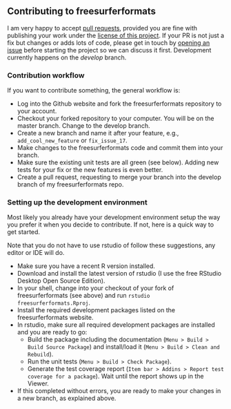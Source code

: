 ## Contributing to freesurferformats

I am very happy to accept [pull requests](https://help.github.com/en/github/collaborating-with-issues-and-pull-requests/creating-a-pull-request), provided you are fine with publishing your work under the [license of this project](https://github.com/dfsp-spirit/freesurferformats#license). If your PR is not just a fix but changes or adds lots of code, please get in touch by [opening an issue](https://github.com/dfsp-spirit/freesurferformats/issues) before starting the project so we can discuss it first. Development currently happens on the *develop* branch.

### Contribution workflow

If you want to contribute something, the general workflow is:

- Log into the Github website and fork the freesurferformats repository to your account.
- Checkout your forked repository to your computer. You will be on the master branch. Change to the develop branch.
- Create a new branch and name it after your feature, e.g., `add_cool_new_feature` or `fix_issue_17`.
- Make changes to the freesurferformats code and commit them into your branch.
- Make sure the existing unit tests are all green (see below). Adding new tests for your fix or the new features is even better.
- Create a pull request, requesting to merge your branch into the develop branch of my freesurferformats repo.

### Setting up the development environment

Most likely you already have your development environment setup the way you prefer it when you decide to contribute. If not, here is a quick way to get started.

Note that you do not have to use rstudio of follow these suggestions, any editor or IDE will do.

- Make sure you have a recent R version installed.
- Download and install the latest version of rstudio (I use the free RStudio Desktop Open Source Edition).
- In your shell, change into your checkout of your fork of freesurferformats (see above) and run `rstudio freesurferformats.Rproj`.
- Install the required development packages listed on the freesurferformats website.
- In rstudio, make sure all required development packages are installed and you are ready to go:
  * Build the package including the documentation (`Menu > Build > Build Source Package`) and install/load it (`Menu > Build > Clean and Rebuild`).
  * Run the unit tests (`Menu > Build > Check Package`).
  * Generate the test coverage report (`Item bar > Addins > Report test coverage for a package`). Wait until the report shows up in the Viewer.
- If this completed without errors, you are ready to make your changes in a new branch, as explained above.
